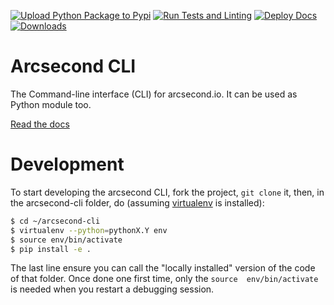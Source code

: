 [![Upload Python Package to Pypi](https://github.com/arcsecond-io/cli/actions/workflows/pythonpublish.yml/badge.svg)](https://github.com/arcsecond-io/cli/actions/workflows/pythonpublish.yml) [![Run Tests and Linting](https://github.com/arcsecond-io/cli/actions/workflows/pythonpackage.yml/badge.svg)](https://github.com/arcsecond-io/cli/actions/workflows/pythonpackage.yml) [![Deploy Docs](https://github.com/arcsecond-io/cli/actions/workflows/docsdeploy.yml/badge.svg)](https://github.com/arcsecond-io/cli/actions/workflows/docsdeploy.yml) [![Downloads](http://pepy.tech/badge/arcsecond)](http://pepy.tech/project/arcsecond)

# Arcsecond CLI

The Command-line interface (CLI) for arcsecond.io. It can be used as Python 
module too.

[Read the docs](https://docs.arcsecond.io/cli)

# Development

To start developing the arcsecond CLI, fork the project, `git clone` it, 
then, in the arcsecond-cli folder, do 
(assuming [virtualenv](https://virtualenv.pypa.io/en/stable/) is installed):

```bash
$ cd ~/arcsecond-cli
$ virtualenv --python=pythonX.Y env
$ source env/bin/activate
$ pip install -e .
``` 

The last line ensure you can call the "locally installed" version of the 
code of that folder. Once done one first time, only the `source 
env/bin/activate` is needed when you restart a debugging session.

